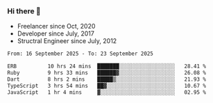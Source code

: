 ### Hi there 👋

- Freelancer since Oct, 2020
- Developer since July, 2017
- Structral Engineer since July, 2012

<!--START_SECTION:waka-->

```txt
From: 16 September 2025 - To: 23 September 2025

ERB          10 hrs 24 mins  ███████░░░░░░░░░░░░░░░░░░   28.41 %
Ruby         9 hrs 33 mins   ██████▓░░░░░░░░░░░░░░░░░░   26.08 %
Dart         8 hrs 2 mins    █████▒░░░░░░░░░░░░░░░░░░░   21.93 %
TypeScript   3 hrs 54 mins   ██▓░░░░░░░░░░░░░░░░░░░░░░   10.67 %
JavaScript   1 hr 4 mins     ▓░░░░░░░░░░░░░░░░░░░░░░░░   02.95 %
```

<!--END_SECTION:waka-->
